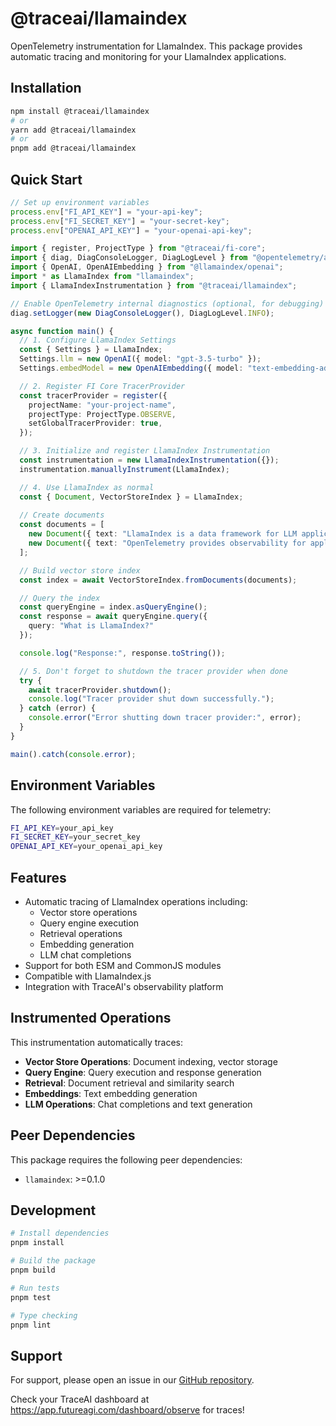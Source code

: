 # @traceai/llamaindex

OpenTelemetry instrumentation for LlamaIndex. This package provides automatic tracing and monitoring for your LlamaIndex applications.

## Installation

```bash
npm install @traceai/llamaindex
# or
yarn add @traceai/llamaindex
# or
pnpm add @traceai/llamaindex
```

## Quick Start

```typescript
// Set up environment variables
process.env["FI_API_KEY"] = "your-api-key";
process.env["FI_SECRET_KEY"] = "your-secret-key";
process.env["OPENAI_API_KEY"] = "your-openai-api-key";

import { register, ProjectType } from "@traceai/fi-core";
import { diag, DiagConsoleLogger, DiagLogLevel } from "@opentelemetry/api";
import { OpenAI, OpenAIEmbedding } from "@llamaindex/openai";
import * as LlamaIndex from "llamaindex";
import { LlamaIndexInstrumentation } from "@traceai/llamaindex";

// Enable OpenTelemetry internal diagnostics (optional, for debugging)
diag.setLogger(new DiagConsoleLogger(), DiagLogLevel.INFO);

async function main() {
  // 1. Configure LlamaIndex Settings
  const { Settings } = LlamaIndex;
  Settings.llm = new OpenAI({ model: "gpt-3.5-turbo" });
  Settings.embedModel = new OpenAIEmbedding({ model: "text-embedding-ada-002" });

  // 2. Register FI Core TracerProvider
  const tracerProvider = register({
    projectName: "your-project-name",
    projectType: ProjectType.OBSERVE,
    setGlobalTracerProvider: true,
  });

  // 3. Initialize and register LlamaIndex Instrumentation
  const instrumentation = new LlamaIndexInstrumentation({});
  instrumentation.manuallyInstrument(LlamaIndex);

  // 4. Use LlamaIndex as normal
  const { Document, VectorStoreIndex } = LlamaIndex;
  
  // Create documents
  const documents = [
    new Document({ text: "LlamaIndex is a data framework for LLM applications." }),
    new Document({ text: "OpenTelemetry provides observability for applications." }),
  ];

  // Build vector store index
  const index = await VectorStoreIndex.fromDocuments(documents);

  // Query the index
  const queryEngine = index.asQueryEngine();
  const response = await queryEngine.query({
    query: "What is LlamaIndex?"
  });

  console.log("Response:", response.toString());

  // 5. Don't forget to shutdown the tracer provider when done
  try {
    await tracerProvider.shutdown();
    console.log("Tracer provider shut down successfully.");
  } catch (error) {
    console.error("Error shutting down tracer provider:", error);
  }
}

main().catch(console.error);
```

## Environment Variables

The following environment variables are required for telemetry:

```bash
FI_API_KEY=your_api_key
FI_SECRET_KEY=your_secret_key
OPENAI_API_KEY=your_openai_api_key
```

## Features

- Automatic tracing of LlamaIndex operations including:
  - Vector store operations
  - Query engine execution
  - Retrieval operations
  - Embedding generation
  - LLM chat completions
- Support for both ESM and CommonJS modules
- Compatible with LlamaIndex.js
- Integration with TraceAI's observability platform

## Instrumented Operations

This instrumentation automatically traces:

- **Vector Store Operations**: Document indexing, vector storage
- **Query Engine**: Query execution and response generation
- **Retrieval**: Document retrieval and similarity search
- **Embeddings**: Text embedding generation
- **LLM Operations**: Chat completions and text generation


## Peer Dependencies

This package requires the following peer dependencies:
- `llamaindex`: >=0.1.0

## Development

```bash
# Install dependencies
pnpm install

# Build the package
pnpm build

# Run tests
pnpm test

# Type checking
pnpm lint
```

## Support

For support, please open an issue in our [GitHub repository](https://github.com/future-agi/traceAI/issues).

Check your TraceAI dashboard at https://app.futureagi.com/dashboard/observe for traces!
